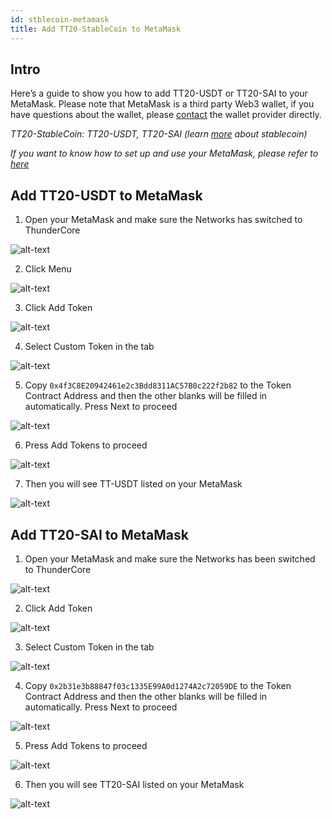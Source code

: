 ```yaml
---
id: stblecoin-metamask
title: Add TT20-StableCoin to MetaMask 
---
```


## Intro
Here’s a guide to show you how to add TT20-USDT or TT20-SAI to your MetaMask. Please note that MetaMask is a third party Web3 wallet, if you have questions about the wallet, please [contact](https://metamask.zendesk.com/hc/en-us) the wallet provider directly.

*TT20-StableCoin: TT20-USDT, TT20-SAI (learn [more](https://www.wikiwand.com/en/Stablecoin) about stablecoin)*

*If you want to know how to set up and use your MetaMask, please refer to [here](https://developers.thundercore.com/docs/get-wallet/#metamask)*

## Add TT20-USDT to MetaMask

1. Open your MetaMask and make sure the Networks has switched to ThunderCore 

![alt-text](assets/img/stablecoin-metamask/stablecoin-metamask-1.png)

2. Click Menu 

![alt-text](assets/img/stablecoin-metamask/stablecoin-metamask-2.png)

3. Click Add Token

![alt-text](assets/img/stablecoin-metamask/stablecoin-metamask-3.png)

4. Select Custom Token in the tab 

![alt-text](assets/img/stablecoin-metamask/stablecoin-metamask-4.png)

5. Copy `0x4f3C8E20942461e2c3Bdd8311AC57B0c222f2b82` to the Token Contract Address and then the other blanks will be filled in automatically. Press Next to proceed

![alt-text](assets/img/stablecoin-metamask/stablecoin-metamask-5.png)

6. Press Add Tokens to proceed

![alt-text](assets/img/stablecoin-metamask/stablecoin-metamask-6.png)

7. Then you will see TT-USDT listed on your MetaMask

![alt-text](assets/img/stablecoin-metamask/stablecoin-metamask-7.png)

## Add TT20-SAI to MetaMask

1. Open your MetaMask and make sure the Networks has been switched to ThunderCore

![alt-text](assets/img/stablecoin-metamask/stablecoin-metamask-8.png)

2. Click Add Token 

![alt-text](assets/img/stablecoin-metamask/stablecoin-metamask-9.png)

3. Select Custom Token in the tab

![alt-text](assets/img/stablecoin-metamask/stablecoin-metamask-10.png)

4. Copy `0x2b31e3b88847f03c1335E99A0d1274A2c72059DE` to the Token Contract Address and then the other blanks will be filled in automatically. Press Next to proceed

![alt-text](assets/img/stablecoin-metamask/stablecoin-metamask-11.png)

5. Press Add Tokens to proceed

![alt-text](assets/img/stablecoin-metamask/stablecoin-metamask-12.png)

6. Then you will see TT20-SAI listed on your MetaMask

![alt-text](assets/img/stablecoin-metamask/stablecoin-metamask-13.png)
